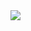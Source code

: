
<img src="https://github.com/Shadia-Nasman/git-team/blob/master/Screenshot_2019-12-20%20carousel.png">
